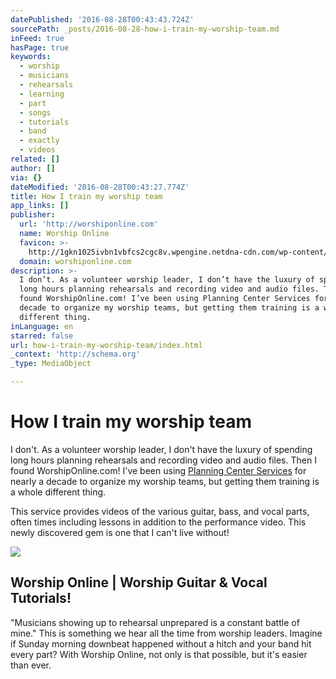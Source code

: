 ```yaml
---
datePublished: '2016-08-28T00:43:43.724Z'
sourcePath: _posts/2016-08-28-how-i-train-my-worship-team.md
inFeed: true
hasPage: true
keywords:
  - worship
  - musicians
  - rehearsals
  - learning
  - part
  - songs
  - tutorials
  - band
  - exactly
  - videos
related: []
author: []
via: {}
dateModified: '2016-08-28T00:43:27.774Z'
title: How I train my worship team
app_links: []
publisher:
  url: 'http://worshiponline.com'
  name: Worship Online
  favicon: >-
    http://1gkn1025ivbn1vbfcs2cgc8v.wpengine.netdna-cdn.com/wp-content/themes/Paradox/assets/images/favicon.png
  domain: worshiponline.com
description: >-
  I don’t. As a volunteer worship leader, I don’t have the luxury of spending
  long hours planning rehearsals and recording video and audio files. Then I
  found WorshipOnline.com! I’ve been using Planning Center Services for nearly a
  decade to organize my worship teams, but getting them training is a whole
  different thing.
inLanguage: en
starred: false
url: how-i-train-my-worship-team/index.html
_context: 'http://schema.org'
_type: MediaObject

---
```

# How I train my worship team

I don't. As a volunteer worship leader, I don't have the luxury of spending long hours planning rehearsals and recording video and audio files. Then I found WorshipOnline.com! I've been using [Planning Center Services][0] for nearly a decade to organize my worship teams, but getting them training is a whole different thing.

This service provides videos of the various guitar, bass, and vocal parts, often times including lessons in addition to the performance video. This newly discovered gem is one that I can't live without!

<article style=""><img src="https://s3-us-west-2.amazonaws.com/the-grid-img/p/0316db93b7d18c025174a7283d35cea8b3734070.png" /><h1>Worship Online | Worship Guitar &amp; Vocal Tutorials!</h1><p>"Musicians showing up to rehearsal unprepared is a constant battle of mine." This is something we hear all the time from worship leaders. Imagine if Sunday morning downbeat happened without a hitch and your band hit every part? With Worship Online, not only is that possible, but it's easier than ever.</p></article>



[0]: https://planning.center/services/ "Planning Center Services"